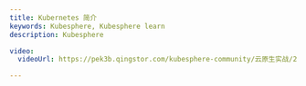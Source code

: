 ```yaml
---
title: Kubernetes 简介
keywords: Kubesphere, Kubesphere learn
description: Kubesphere

video: 
  videoUrl: https://pek3b.qingstor.com/kubesphere-community/云原生实战/26、Kubernetes-基础概念-简介.mp4

---
```

